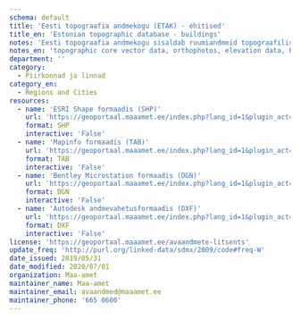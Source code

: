 ```yaml
---
schema: default
title: 'Eesti topograafia andmekogu (ETAK) - ehitised'
title_en: 'Estonian topographic database - buildings'
notes: 'Eesti topograafia andmekogu sisaldab ruumiandmeid topograafiliste nähtuste kohta. Andmetest toodetakse Eesti põhikaarti ning Maa-ameti geoportaali kaardirakenduste kaudu kasutatavaid aluskaarte. Avaandmetena on allalaaditavad andmekogu tuumandmed (kõlvikud, transpordivõrk, ehitised, veekogud ja hüdrograafilised rajatised, pinnamood), samuti ortofotod, kõrgusandmed (LiDAR andmed, kõrgusmudelid, samakõrgusjooned), Eesti põhikaart. Allolevad ruumiandmed on igaühele vabaks kasutamiseks. Palume viidata andmete päritolule ja väljavõtte ajale (näiteks "Aluskaart: Maa-amet 2020"). Andmeid alla laadides nõustute <a href="https://geoportaal.maaamet.ee/docs/Avaandmed/ETAK_ruumiandmete_litsentsileping.pdf">avaandmete kasutamise tingimustega</a>. Maa-amet püüab tagada andmete allalaadimisteenuse ning andmete regulaarse uuendamise mõistlikul viisil toimivana, kuid ei garanteeri nende toimimist igal võimalikul ajahetkel. <p><a href="https://geoportaal.maaamet.ee/index.php?lang_id=1&page_id=79">Eesti topograafia andmekogu tutvustav veebileht</a>.</p>'
notes_en: 'topographic core vector data, orthophotos, elevation data, Estonian basic map 1:10 000). <a href="https://geoportaal.maaamet.ee/index.php?lang_id=1&page_id=79">Database website</a>.'
department: ''
category:
  - Piirkonnad ja linnad
category_en:
  - Regions and Cities
resources:
  - name: 'ESRI Shape formaadis (SHP)'
    url: 'https://geoportaal.maaamet.ee/index.php?lang_id=1&plugin_act=otsing&andmetyyp=ETAK&dl=1&f=ETAK_Eesti_SHP_ehitised.zip&page_id=609'
    format: SHP
    interactive: 'False'
  - name: 'Mapinfo formaadis (TAB)'
    url: 'https://geoportaal.maaamet.ee/index.php?lang_id=1&plugin_act=otsing&andmetyyp=ETAK&dl=1&f=ETAK_Eesti_TAB_ehitised.zip&page_id=609'
    format: TAB
    interactive: 'False'
  - name: 'Bentley Microstation formaadis (DGN)'
    url: 'https://geoportaal.maaamet.ee/index.php?lang_id=1&plugin_act=otsing&andmetyyp=ETAK&dl=1&f=ETAK_Eesti_DGN_ehitised.zip&page_id=609'
    format: DGN
    interactive: 'False'
  - name: 'Autodesk andmevahetusformaadis (DXF)'
    url: 'https://geoportaal.maaamet.ee/index.php?lang_id=1&plugin_act=otsing&andmetyyp=ETAK&dl=1&f=ETAK_Eesti_DXF_ehitised.zip&page_id=609'
    format: DXF
    interactive: 'False'
license: 'https://geoportaal.maaamet.ee/avaandmete-litsents'
update_freq: 'http://purl.org/linked-data/sdmx/2009/code#freq-W'
date_issued: 2019/05/31
date_modified: 2020/07/01
organization: Maa-amet
maintainer_name: Maa-amet
maintainer_email: avaandmed@maaamet.ee
maintainer_phone: '665 0600'
---
```

